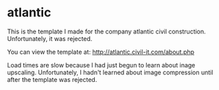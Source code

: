 # atlantic
This is the template I made for the company atlantic civil construction. Unfortunately, it was rejected.

You can view the template at:
http://atlantic.civil-it.com/about.php

Load times are slow because I had just begun to learn about inage upscaling. Unfortunately, I hadn't learned about image compression until after the template was rejected.
